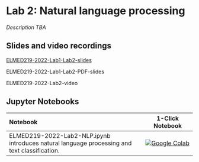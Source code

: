 # Lab 2: Natural language processing

_Description TBA_

## Slides and video recordings

[ELMED219-2022-Lab1-Lab2-slides](https://docs.google.com/presentation/d/e/2PACX-1vQOKLmNXIEZIFCewE6DBaW-zwEunEjZUfc-1SFOi_hXlIhxcOV66L1E9sVSvGJkIusaFrghF2RuTV62/pub?start=false&loop=false&delayms=3000)

ELMED219-2022-Lab1-Lab2-PDF-slides

ELMED219-2022-Lab2-video


## Jupyter Notebooks

| Notebook    |      1-Click Notebook      |
|:----------|------|
|  ELMED219-2022-Lab2-NLP.ipynb  <br>introduces natural language processing and text classification. | [![Google Colab](https://colab.research.google.com/assets/colab-badge.svg)]()|

